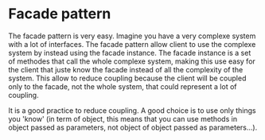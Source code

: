 # Facade pattern

The facade pattern is very easy. Imagine you have a very complexe system with a lot of
interfaces. The facade pattern allow client to use the complexe system by instead using the facade instance. The facade instance is a set of methodes that call the whole complexe system, making this use easy for the client that juste know the facade instead of all the complexity of the system.
This allow to reduce coupling because the client will be coupled only to the facade, not the whole
system, that could represent a lot of coupling.

It is a good practice to reduce coupling. A good choice is to use only things you 'know' (in term of object, this means that you can use methods in object passed as parameters, not object of object passed as parameters...).
